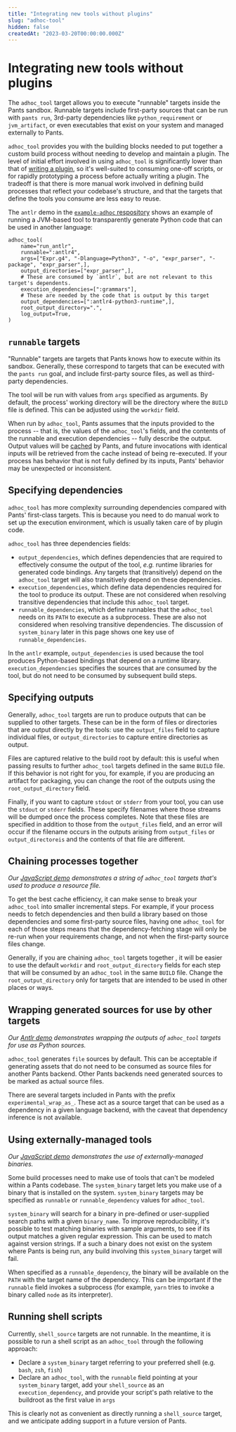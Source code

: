 ```yaml
---
title: "Integrating new tools without plugins"
slug: "adhoc-tool"
hidden: false
createdAt: "2023-03-20T00:00:00.000Z"
---
```


# Integrating new tools without plugins

The `adhoc_tool` target allows you to execute "runnable" targets inside the Pants sandbox. Runnable targets include first-party sources that can be run with `pants run`, 3rd-party dependencies like `python_requirement` or `jvm_artifact`, or even executables that exist on your system and managed externally to Pants.

`adhoc_tool` provides you with the building blocks needed to put together a custom build process without needing to develop and maintain a plugin. The level of initial effort involved in using `adhoc_tool` is significantly lower than that of [writing a plugin](doc:plugins-overview), so it's well-suited to consuming one-off scripts, or for rapidly prototyping a process before actually writing a plugin. The tradeoff is that there is more manual work involved in defining build processes that reflect your codebase's structure, and that the targets that define the tools you consume are less easy to reuse.

The `antlr` demo in the [`example-adhoc` respository](https://github.org/pantsbuild/example-adhoc) shows an example of running a JVM-based tool to transparently generate Python code that can be used in another language:

```
adhoc_tool(
    name="run_antlr",
    runnable=":antlr4",
    args=["Expr.g4", "-Dlanguage=Python3", "-o", "expr_parser", "-package", "expr_parser",],
    output_directories=["expr_parser",],
    # These are consumed by `antlr`, but are not relevant to this target's dependents.
    execution_dependencies=[":grammars"],
    # These are needed by the code that is output by this target
    output_dependencies=[":antlr4-python3-runtime",],
    root_output_directory=".",
    log_output=True,
)
```

## `runnable` targets

"Runnable" targets are targets that Pants knows how to execute within its sandbox. Generally, these correspond to targets that can be executed with the `pants run` goal, and include first-party source files, as well as third-party dependencies.

The tool will be run with values from `args` specified as arguments. By default, the process' working directory will be the directory where the `BUILD` file is defined. This can be adjusted using the `workdir` field.

When run by `adhoc_tool`, Pants assumes that the inputs provided to the process -- that is, the values of the `adhoc_tool`'s fields, and the contents of the runnable and execution dependencies -- fully describe the output. Output values will be [cached](doc:how-does-pants-work#caching) by Pants, and future invocations with identical inputs will be retrieved from the cache instead of being re-executed. If your process has behavior that is not fully defined by its inputs, Pants' behavior may be unexpected or inconsistent.


## Specifying dependencies

`adhoc_tool` has more complexity surrounding dependencies compared with Pants' first-class targets. This is because you need to do manual work to set up the execution environment, which is usually taken care of by plugin code.

`adhoc_tool` has three dependencies fields:

* `output_dependencies`, which defines dependencies that are required to effectively consume the output of the tool, _e.g._ runtime libraries for generated code bindings. Any targets that (transitively) depend on the `adhoc_tool` target will also transitively depend on these dependencies.
* `execution_dependencies`, which define data dependencies required for the tool to produce its output. These are not considered when resolving transitive dependencies that include this `adhoc_tool` target.
* `runnable_dependencies`, which define runnables that the `adhoc_tool` needs on its `PATH` to execute as a subprocess. These are also not considered when resolving transitive dependencies. The discussion of `system_binary` later in this page shows one key use of `runnable_dependencies`.

In the `antlr` example, `output_dependencies` is used because the tool produces Python-based bindings that depend on a runtime library. `execution_dependencies` specifies the sources that are consumed by the tool, but do not need to be consumed by subsequent build steps.


## Specifying outputs

Generally, `adhoc_tool` targets are run to produce outputs that can be supplied to other targets. These can be in the form of files or directories that are output directly by the tools: use the `output_files` field to capture individual files, or `output_directories` to capture entire directories as output. 

Files are captured relative to the build root by default: this is useful when passing results to further `adhoc_tool` targets defined in the same `BUILD` file. If this behavior is not right for you, for example, if you are producing an artifact for packaging, you can change the root of the outputs using the `root_output_directory` field.

Finally, if you want to capture `stdout` or `stderr` from your tool, you can use the `stdout` or `stderr` fields. These specify filenames where those streams will be dumped once the process completes. Note that these files are specified in addition to those from the `output_files` field, and an error will occur if the filename occurs in the outputs arising from `output_files` or `output_directoreis` and the contents of that file are different.


## Chaining processes together

_Our [JavaScript demo](https://github.com/pantsbuild/example-adhoc/tree/main/javascript) demonstrates a string of `adhoc_tool` targets that's used to produce a resource file._

To get the best cache efficiency, it can make sense to break your `adhoc_tool` into smaller incremental steps. For example, if your process needs to fetch dependencies and then build a library based on those dependencies and some first-party source files, having one `adhoc_tool` for each of those steps means that the dependency-fetching stage will only be re-run when your requirements change, and not when the first-party source files change.

Generally, if you are chaining `adhoc_tool` targets together , it will be easier to use the default `workdir` and `root_output_directory` fields for each step that will be consumed by an `adhoc_tool` in the same `BUILD` file. Change the `root_output_directory` only for targets that are intended to be used in other places or ways.


## Wrapping generated sources for use by other targets

_Our [Antlr demo](https://github.com/pantsbuild/example-adhoc/tree/main/antlr) demonstrates wrapping the outputs of `adhoc_tool` targets for use as Python sources._

`adhoc_tool` generates `file` sources by default. This can be acceptable if generating assets that do not need to be consumed as source files for another Pants backend. Other Pants backends need generated sources to be marked as actual source files.

There are several targets included in Pants with the prefix `experimental_wrap_as_`. These act as a source target that can be used as a dependency in a given language backend, with the caveat that dependency inference is not available.


## Using externally-managed tools

_Our [JavaScript demo](https://github.com/pantsbuild/example-adhoc/tree/main/javascript) demonstrates the use of externally-managed binaries._

Some build processes need to make use of tools that can't be modeled within a Pants codebase. The `system_binary` target lets you make use of a binary that is installed on the system. `system_binary` targets may be specified as `runnable` or `runnable_dependency` values for `adhoc_tool`.

`system_binary` will search for a binary in pre-defined or user-supplied search paths with a given `binary_name`. To improve reproducibility, it's possible to test matching binaries with sample arguments, to see if its output matches a given regular expression. This can be used to match against version strings. If a such a binary does not exist on the system where Pants is being run, any build involving this `system_binary` target will fail.

When specified as a `runnable_dependency`, the binary will be available on the `PATH` with the target name of the dependency. This can be important if the `runnable` field invokes a subprocess (for example, `yarn` tries to invoke a binary called `node` as its interpreter).


## Running shell scripts

Currently, `shell_source` targets are not runnable. In the meantime, it is possible to run a shell script as an `adhoc_tool` through the following approach:

* Declare a `system_binary` target referring to your preferred shell (e.g. `bash`, `zsh`, `fish`)
* Declare an `adhoc_tool`, with the `runnable` field pointing at your `system_binary` target, add your `shell_source` as an `execution_dependency`, and provide your script's path relative to the buildroot as the first value in `args`

This is clearly not as convenient as directly running a `shell_source` target, and we anticipate adding support in a future version of Pants.
